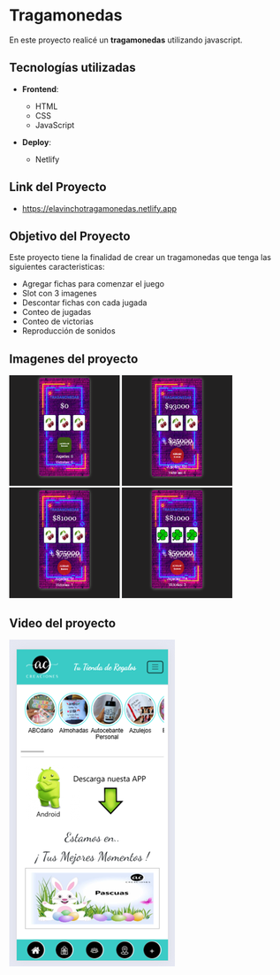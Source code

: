 # Tragamonedas

En este proyecto realicé un **tragamonedas** utilizando javascript.

## Tecnologías utilizadas

- **Frontend**:
  - HTML
  - CSS
  - JavaScript

- **Deploy**:
  - Netlify

## Link del Proyecto
- https://elavinchotragamonedas.netlify.app
  
## Objetivo del Proyecto

Este proyecto tiene la finalidad de crear un tragamonedas que tenga las siguientes caracteristicas:

- Agregar fichas para comenzar el juego
- Slot con 3 imagenes
- Descontar fichas con cada jugada
- Conteo de jugadas
- Conteo de victorias
- Reproducción de sonidos

## Imagenes del proyecto

<img src="https://github.com/elavincho/TragaMonedas2.0/blob/master/images/Captura_de_pantalla_1.png" width="200" height="200" alt="img"/>         <img src="https://github.com/elavincho/TragaMonedas2.0/blob/master/images/Captura_de_pantalla_2.png" width="200" height="200" alt="img"/>
<img src="https://github.com/elavincho/TragaMonedas2.0/blob/master/images/Captura_de_pantalla_3.png" width="200" height="200" alt="img"/>          <img src="https://github.com/elavincho/TragaMonedas2.0/blob/master/images/Captura_de_pantalla_4.png" width="200" height="200" alt="img"/>



## Video del proyecto

[![Video tutorial](https://github.com/elavincho/ACCreaciones2.0/blob/master/assets/img_proyecto/ing_video.png)](https://youtu.be/BDLIg_sSFqw)

